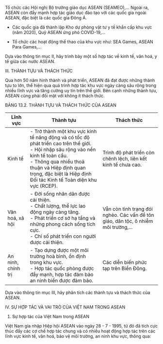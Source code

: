 Tổ chức các Hội nghị Bộ trưởng giáo dục ASEAN (SEAMEO),... Ngoài ra, ASEAN còn đẩy mạnh hợp tác giáo dục đào tạo với các quốc gia ngoài ASEAN, đặc biệt là các quốc gia Đông Á.

- Các quốc gia đã thành lập Kho dự phòng vật tư y tế khẩn cấp khu vực (năm 2020), Quỹ ASEAN ứng phó COVID-19,...

- Tổ chức các hoạt động thể thao của khu vực như: SEA Games, ASEAN Para Games,...

Dựa vào thông tin mục II, hãy trình bày một số hợp tác về kinh tế, văn hoá, y tế giữa các nước ASEAN.

III. THÀNH TỰU VÀ THÁCH THỨC

Qua hơn 50 năm hình thành và phát triển, ASEAN đã đạt được những thành tựu to lớn, thể hiện qua quá trình hợp tác khu vực ngày càng sâu rộng trong nhiều lĩnh vực và tăng cường uy tín trên thế giới. Bên cạnh những thành tựu, ASEAN cũng phải đối mặt với không ít thách thức.

BẢNG 13.2. THÀNH TỰU VÀ THÁCH THỨC CỦA ASEAN

Lĩnh vực | Thành tựu | Thách thức
--- | --- | ---
Kinh tế | - Trở thành một khu vực kinh tế năng động và có tốc độ phát triển cao trên thế giới.<br>- Hội nhập sâu rộng vào nền kinh tế toàn cầu.<br>- Thông qua nhiều thoả thuận và Hiệp định quan trọng, đặc biệt là Hiệp định Đối tác Kinh tế Toàn diện khu vực (RCEP). | Trình độ phát triển còn chênh lệch, liên kết kinh tế chưa cao.
Văn hoá, xã hội | - Đời sống nhân dân được cải thiện.<br>- Chất lượng, thể lực lao động ngày càng tăng.<br>- Phát triển cơ sở hạ tầng và những phong cách sống tích cực.<br>- Chỉ số phát triển con người được cải thiện. | Vẫn còn tình trạng đói nghèo. Các vấn đề tôn giáo, dân tộc, ô nhiễm môi trường,...
An ninh, chính trị | - Tạo dựng được một môi trường hoà bình, ổn định trong khu vực.<br>- Hợp tác quốc phòng được đẩy mạnh, hợp tác đảm bảo an ninh biển được đảm bảo. | Các diễn biến phức tạp trên Biển Đông.

Dựa vào thông tin mục III, hãy phân tích các thành tựu và thách thức của ASEAN.

IV. SỰ HỢP TÁC VÀ VAI TRÒ CỦA VIỆT NAM TRONG ASEAN

1. Sự hợp tác của Việt Nam trong ASEAN

Việt Nam gia nhập Hiệp hội ASEAN vào ngày 28 - 7 - 1995, từ đó đã tích cực thúc đẩy các cơ chế hợp tác chung và có nhiều hoạt động hợp tác trên các lĩnh vực kinh tế, văn hoá, bảo vệ môi trường, an ninh khu vực, thông qua: